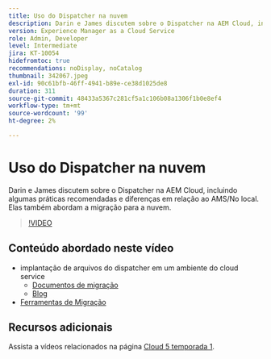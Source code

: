 ```yaml
---
title: Uso do Dispatcher na nuvem
description: Darin e James discutem sobre o Dispatcher na AEM Cloud, incluindo algumas práticas recomendadas e diferenças em relação ao AMS/No local. Elas também abordam a migração para a nuvem.
version: Experience Manager as a Cloud Service
role: Admin, Developer
level: Intermediate
jira: KT-10054
hidefromtoc: true
recommendations: noDisplay, noCatalog
thumbnail: 342067.jpeg
exl-id: 90c61bfb-46ff-4941-b89e-ce38d1025de8
duration: 311
source-git-commit: 48433a5367c281cf5a1c106b08a1306f1b0e8ef4
workflow-type: tm+mt
source-wordcount: '99'
ht-degree: 2%

---
```



# Uso do Dispatcher na nuvem

Darin e James discutem sobre o Dispatcher na AEM Cloud, incluindo algumas práticas recomendadas e diferenças em relação ao AMS/No local. Elas também abordam a migração para a nuvem.

>[!VIDEO](https://video.tv.adobe.com/v/342067?quality=12&learn=on)

## Conteúdo abordado neste vídeo

+ implantação de arquivos do dispatcher em um ambiente do cloud service
   + [Documentos de migração](https://experienceleague.adobe.com/docs/experience-manager-cloud-manager/using/getting-started/dispatcher-configurations.html?lang=pt-BR)
   + [Blog](https://medium.com/adobetech/migrating-a-dispatcher-configuration-from-managed-services-to-aem-as-a-cloud-service-fa8a80d242ee)
+ [Ferramentas de Migração](https://github.com/adobe/aio-cli-plugin-aem-cloud-service-migration)

## Recursos adicionais

Assista a vídeos relacionados na página [Cloud 5 temporada 1](cloud5-season-1.md).
